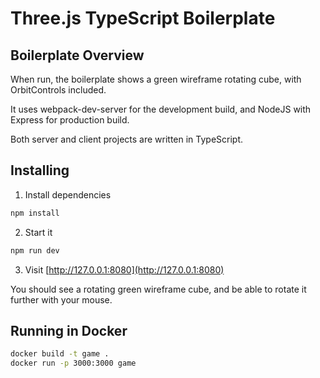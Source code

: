 # Three.js TypeScript Boilerplate

## Boilerplate Overview

When run, the boilerplate shows a green wireframe rotating cube, with OrbitControls included.

It uses webpack-dev-server for the development build, and NodeJS with Express for production build.

Both server and client projects are written in TypeScript.

## Installing

1. Install dependencies

```bash
npm install
```

2. Start it

```bash
npm run dev
```

3. Visit [http://127.0.0.1:8080](http://127.0.0.1:8080)

You should see a rotating green wireframe cube, and be able to rotate it further with your mouse.

## Running in Docker

```bash
docker build -t game .
docker run -p 3000:3000 game
```
